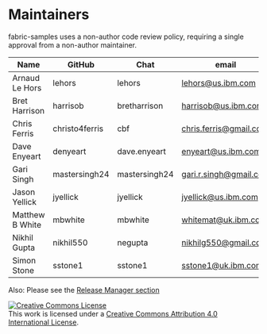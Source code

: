 Maintainers
===========

fabric-samples uses a non-author code review policy, requiring a single approval from a non-author maintainer.

| Name                      | GitHub           | Chat           | email                               |
|---------------------------|------------------|----------------|-------------------------------------|
| Arnaud Le Hors            | lehors           | lehors         | lehors@us.ibm.com                   |
| Bret Harrison             | harrisob         | bretharrison   | harrisob@us.ibm.com                 |
| Chris Ferris              | christo4ferris   | cbf            | chris.ferris@gmail.com              |
| Dave Enyeart              | denyeart         | dave.enyeart   | enyeart@us.ibm.com                  |
| Gari Singh                | mastersingh24    | mastersingh24  | gari.r.singh@gmail.com              |
| Jason Yellick             | jyellick         | jyellick       | jyellick@us.ibm.com                 |
| Matthew B White           | mbwhite          | mbwhite        | whitemat@uk.ibm.com                 |
| Nikhil Gupta              | nikhil550        | negupta        | nikhilg550@gmail.com                |
| Simon Stone               | sstone1          | sstone1        | sstone1@uk.ibm.com                  |

Also: Please see the [Release Manager section](https://github.com/hyperledger/fabric/blob/master/MAINTAINERS.md)

<a rel="license" href="http://creativecommons.org/licenses/by/4.0/"><img alt="Creative Commons License" style="border-width:0" src="https://i.creativecommons.org/l/by/4.0/88x31.png" /></a><br />This work is licensed under a <a rel="license" href="http://creativecommons.org/licenses/by/4.0/">Creative Commons Attribution 4.0 International License</a>.
